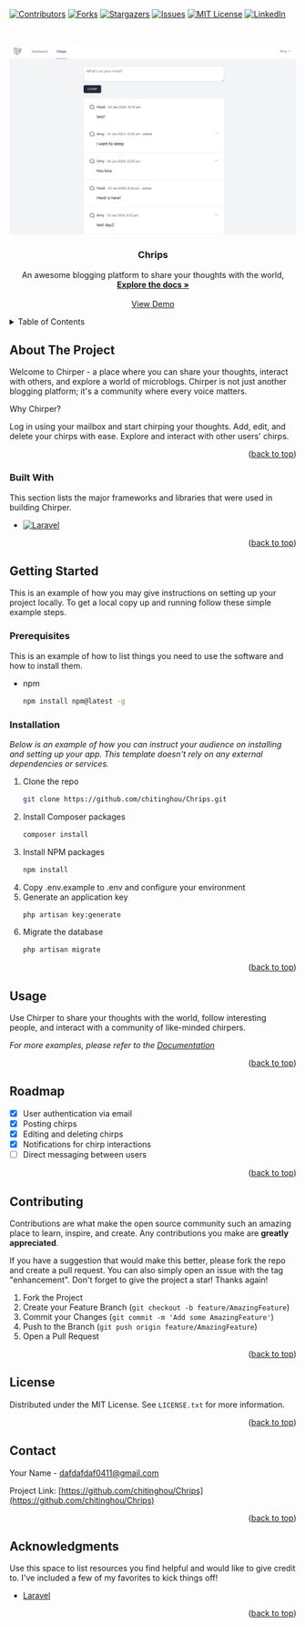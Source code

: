 <!-- Improved compatibility of back to top link: See: https://github.com/chitinghou/Chrips/pull/73 -->
<a name="readme-top"></a>
<!--
*** Thanks for checking out the Chrips. If you have a suggestion
*** that would make this better, please fork the repo and create a pull request
*** or simply open an issue with the tag "enhancement".
*** Don't forget to give the project a star!
*** Thanks again! Now go create something AMAZING! :D
-->



<!-- PROJECT SHIELDS -->
<!--
*** I'm using markdown "reference style" links for readability.
*** Reference links are enclosed in brackets [ ] instead of parentheses ( ).
*** See the bottom of this document for the declaration of the reference variables
*** for contributors-url, forks-url, etc. This is an optional, concise syntax you may use.
*** https://www.markdownguide.org/basic-syntax/#reference-style-links
-->
[![Contributors][contributors-shield]][contributors-url]
[![Forks][forks-shield]][forks-url]
[![Stargazers][stars-shield]][stars-url]
[![Issues][issues-shield]][issues-url]
[![MIT License][license-shield]][license-url]
[![LinkedIn][linkedin-shield]][linkedin-url]



<!-- PROJECT LOGO -->
<br />
<div align="center">
  
  [![Product Name Screen Shot][product-screenshot]](https://example.com)
  <h3 align="center">Chrips</h3>

  <p align="center">
    An awesome blogging platform to share your thoughts with the world,
    <br />
    <a href="https://github.com/chitinghou/Chrips"><strong>Explore the docs »</strong></a>
    <br />
    <br />
    <a href="https://youtu.be/0yzJHzARXuo">View Demo</a>
  </p>
</div>



<!-- TABLE OF CONTENTS -->
<details>
  <summary>Table of Contents</summary>
  <ol>
    <li>
      <a href="#about-the-project">About The Project</a>
      <ul>
        <li><a href="#built-with">Built With</a></li>
      </ul>
    </li>
    <li>
      <a href="#getting-started">Getting Started</a>
      <ul>
        <li><a href="#prerequisites">Prerequisites</a></li>
        <li><a href="#installation">Installation</a></li>
      </ul>
    </li>
    <li><a href="#usage">Usage</a></li>
    <li><a href="#roadmap">Roadmap</a></li>
    <li><a href="#contributing">Contributing</a></li>
    <li><a href="#license">License</a></li>
    <li><a href="#contact">Contact</a></li>
    <li><a href="#acknowledgments">Acknowledgments</a></li>
  </ol>
</details>



<!-- ABOUT THE PROJECT -->
## About The Project

Welcome to Chirper - a place where you can share your thoughts, interact with others, and explore a world of microblogs. Chirper is not just another blogging platform; it's a community where every voice matters.

Why Chirper?

Log in using your mailbox and start chirping your thoughts.
Add, edit, and delete your chirps with ease.
Explore and interact with other users' chirps.


<p align="right">(<a href="#readme-top">back to top</a>)</p>



### Built With

This section lists the major frameworks and libraries that were used in building Chirper.

* [![Laravel][Laravel.com]][Laravel-url]

<p align="right">(<a href="#readme-top">back to top</a>)</p>



<!-- GETTING STARTED -->
## Getting Started

This is an example of how you may give instructions on setting up your project locally.
To get a local copy up and running follow these simple example steps.

### Prerequisites

This is an example of how to list things you need to use the software and how to install them.
* npm
  ```sh
  npm install npm@latest -g
  ```

### Installation

_Below is an example of how you can instruct your audience on installing and setting up your app. This template doesn't rely on any external dependencies or services._

1. Clone the repo
   ```sh
   git clone https://github.com/chitinghou/Chrips.git
   ```
2. Install Composer packages
   ```sh
   composer install
   ```
3. Install NPM packages
   ```sh
   npm install
   ```
4. Copy .env.example to .env and configure your environment
5. Generate an application key
   ```sh
   php artisan key:generate
   ```
6. Migrate the database
   ```sh
   php artisan migrate
   ```


<p align="right">(<a href="#readme-top">back to top</a>)</p>



<!-- USAGE EXAMPLES -->
## Usage

Use Chirper to share your thoughts with the world, follow interesting people, and interact with a community of like-minded chirpers.

_For more examples, please refer to the [Documentation](https://example.com)_

<p align="right">(<a href="#readme-top">back to top</a>)</p>



<!-- ROADMAP -->
## Roadmap

- [x] User authentication via email
- [x] Posting chirps
- [x] Editing and deleting chirps
- [x] Notifications for chirp interactions
- [ ] Direct messaging between users

<p align="right">(<a href="#readme-top">back to top</a>)</p>



<!-- CONTRIBUTING -->
## Contributing

Contributions are what make the open source community such an amazing place to learn, inspire, and create. Any contributions you make are **greatly appreciated**.

If you have a suggestion that would make this better, please fork the repo and create a pull request. You can also simply open an issue with the tag "enhancement".
Don't forget to give the project a star! Thanks again!

1. Fork the Project
2. Create your Feature Branch (`git checkout -b feature/AmazingFeature`)
3. Commit your Changes (`git commit -m 'Add some AmazingFeature'`)
4. Push to the Branch (`git push origin feature/AmazingFeature`)
5. Open a Pull Request

<p align="right">(<a href="#readme-top">back to top</a>)</p>



<!-- LICENSE -->
## License

Distributed under the MIT License. See `LICENSE.txt` for more information.

<p align="right">(<a href="#readme-top">back to top</a>)</p>



<!-- CONTACT -->
## Contact

Your Name -  dafdafdaf0411@gmail.com

Project Link: [https://github.com/chitinghou/Chrips](https://github.com/chitinghou/Chrips)

<p align="right">(<a href="#readme-top">back to top</a>)</p>



<!-- ACKNOWLEDGMENTS -->
## Acknowledgments

Use this space to list resources you find helpful and would like to give credit to. I've included a few of my favorites to kick things off!

* [Laravel](https://bootcamp.laravel.com/)

<p align="right">(<a href="#readme-top">back to top</a>)</p>



<!-- MARKDOWN LINKS & IMAGES -->
<!-- https://www.markdownguide.org/basic-syntax/#reference-style-links -->
[contributors-shield]: https://img.shields.io/github/contributors/chitinghou/Chrips.svg?style=for-the-badge
[contributors-url]: https://github.com/chitinghou/Chrips/graphs/contributors
[forks-shield]: https://img.shields.io/github/forks/chitinghou/Chrips.svg?style=for-the-badge
[forks-url]: https://github.com/chitinghou/Chrips/network/members
[stars-shield]: https://img.shields.io/github/stars/chitinghou/Chrips.svg?style=for-the-badge
[stars-url]: https://github.com/chitinghou/Chrips/stargazers
[issues-shield]: https://img.shields.io/github/issues/chitinghou/Chrips.svg?style=for-the-badge
[issues-url]: https://github.com/chitinghou/Chrips/issues
[license-shield]: https://img.shields.io/github/license/chitinghou/Chrips.svg?style=for-the-badge
[license-url]: https://github.com/chitinghou/Chrips/blob/master/LICENSE.txt
[linkedin-shield]: https://img.shields.io/badge/-LinkedIn-black.svg?style=for-the-badge&logo=linkedin&colorB=555
[linkedin-url]: https://www.linkedin.com/in/chi-ting-hou-b974151b2/
[product-screenshot]: /readme_img1.png
[Next.js]: https://img.shields.io/badge/next.js-000000?style=for-the-badge&logo=nextdotjs&logoColor=white
[Next-url]: https://nextjs.org/
[React.js]: https://img.shields.io/badge/React-20232A?style=for-the-badge&logo=react&logoColor=61DAFB
[React-url]: https://reactjs.org/
[Vue.js]: https://img.shields.io/badge/Vue.js-35495E?style=for-the-badge&logo=vuedotjs&logoColor=4FC08D
[Vue-url]: https://vuejs.org/
[Angular.io]: https://img.shields.io/badge/Angular-DD0031?style=for-the-badge&logo=angular&logoColor=white
[Angular-url]: https://angular.io/
[Svelte.dev]: https://img.shields.io/badge/Svelte-4A4A55?style=for-the-badge&logo=svelte&logoColor=FF3E00
[Svelte-url]: https://svelte.dev/
[Laravel.com]: https://img.shields.io/badge/Laravel-FF2D20?style=for-the-badge&logo=laravel&logoColor=white
[Laravel-url]: https://laravel.com
[Bootstrap.com]: https://img.shields.io/badge/Bootstrap-563D7C?style=for-the-badge&logo=bootstrap&logoColor=white
[Bootstrap-url]: https://getbootstrap.com
[JQuery.com]: https://img.shields.io/badge/jQuery-0769AD?style=for-the-badge&logo=jquery&logoColor=white
[JQuery-url]: https://jquery.com 
